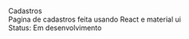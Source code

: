 <div>Cadastros</div>
<div>Pagina de cadastros feita usando React e material ui </div>
<div>Status: Em desenvolvimento</div>
